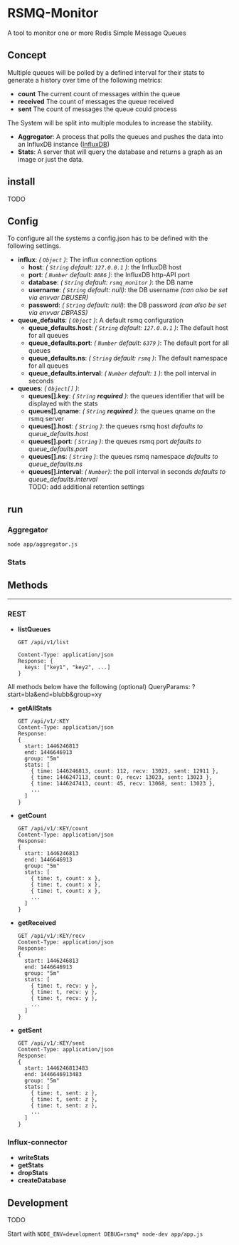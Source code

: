   # RSMQ-Monitor
A tool to monitor one or more Redis Simple Message Queues

## Concept

Multiple queues will be polled by a defined interval for their stats to generate a history over time of the following metrics:

 - **count** The current count of messages within the queue
 - **received** The count of messages the queue received
 - **sent** The count of messages the queue could process

The System will be split into multiple modules to increase the stability.

 - **Aggregator**: A process that polls the queues and pushes the data into an InfluxDB instance ([InfluxDB](https://influxdb.com/))
 - **Stats**: A server that will query the database and returns a graph as an image or just the data.

## install
TODO

## Config

To configure all the systems a config.json has to be defined with the following settings.

- **influx**: *( `Object` )*: The influx connection options
  - **host**: *( `String` default: `127.0.0.1` )*: the InfluxDB host
  - **port**: *( `Number` default: `8086` )*: the InfluxDB http-API port
  - **database**: *( `String` default: `rsmq_monitor` )*: the DB name
  - **username**: *( `String` default: null)*: the DB username *(can also be set via envvar DBUSER)*
  - **password**: *( `String` default: null)*: the DB password *(can also be set via envvar DBPASS)*
- **queue_defaults**: *( `Object` )*: A default rsmq configuration
	- **queue_defaults.host**: *( `String` default: `127.0.0.1` )*: The default host for all queues
	- **queue_defaults.port**: *( `Number` default: `6379` )*: The default port for all queues
	- **queue_defaults.ns**: *( `String` default: `rsmq` )*: The default namespace for all queues
	- **queue_defaults.interval**: *( `Number` default: `1` )*: the poll interval in seconds
- **queues**: *( `Object[]` )*:
	- **queues[].key**: *( `String` **required** )*: the queues identifier that will be displayed with the stats
	- **queues[].qname**: *( `String` **required** )*: the queues qname on the rsmq server
	- **queues[].host**: *( `String` )*: the queues rsmq host *defaults to queue_defaults.host*
	- **queues[].port**: *( `String` )*: the queues rsmq port *defaults to queue_defaults.port*
	- **queues[].ns**: *( `String` )*: the queues rsmq namespace *defaults to queue_defaults.ns*
	- **queues[].interval**: *( `Number`)*: the poll interval in seconds *defaults to queue_defaults.interval*  
	TODO:  add additional retention settings

## run

### Aggregator

`node app/aggregator.js`

### Stats

## Methods
---
### REST
- **listQueues**
  ```
  GET /api/v1/list

  Content-Type: application/json
  Response: {
    keys: ["key1", "key2", ...]
  }
  ```
 All methods below have the following (optional) QueryParams: ?start=bla&end=blubb&group=xy
- **getAllStats**
  ```
  GET /api/v1/:KEY
  Content-Type: application/json
  Response:
  {
    start: 1446246813
    end: 1446646913
    group: "5m"
    stats: [
      { time: 1446246813, count: 112, recv: 13023, sent: 12911 },
      { time: 1446247113, count: 0, recv: 13023, sent: 13023 },
      { time: 1446247413, count: 45, recv: 13068, sent: 13023 },
      ...
    ]
  }
  ```
- **getCount**
  ```
  GET /api/v1/:KEY/count
  Content-Type: application/json
  Response:
  {
    start: 1446246813
    end: 1446646913
    group: "5m"
    stats: [
      { time: t, count: x },
      { time: t, count: x },
      { time: t, count: x },
      ...
    ]
  }
  ```
- **getReceived**
  ```
  GET /api/v1/:KEY/recv
  Content-Type: application/json
  Response:
  {
    start: 1446246813
    end: 1446646913
    group: "5m"
    stats: [
      { time: t, recv: y },
      { time: t, recv: y },
      { time: t, recv: y },
      ...
    ]
  }
  ```
- **getSent**
  ```
  GET /api/v1/:KEY/sent
  Content-Type: application/json
  Response:
  {
    start: 1446246813483
    end: 1446646913483
    group: "5m"
    stats: [
      { time: t, sent: z },
      { time: t, sent: z },
      { time: t, sent: z },
      ...
    ]
  }
  ```
### Influx-connector
- **writeStats**
- **getStats**
- **dropStats**
- **createDatabase**


## Development
TODO

Start with `NODE_ENV=development DEBUG=rsmq* node-dev app/app.js`
